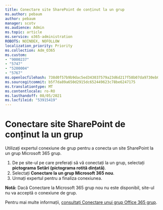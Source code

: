 ```yaml
---
title: Conectare site SharePoint de conținut la un grup
ms.author: pebaum
author: pebaum
manager: scotv
ms.audience: Admin
ms.topic: article
ms.service: o365-administration
ROBOTS: NOINDEX, NOFOLLOW
localization_priority: Priority
ms.collection: Adm_O365
ms.custom:
- "9000237"
- "5747"
- "5200004"
- "5767"
ms.openlocfilehash: 738d0f57b9b9dac5ed343037579a23d6d217f58b07da9730eb0bd08bc78c25e6
ms.sourcegitcommit: b5f7da89a650d2915dc652449623c78be6247175
ms.translationtype: MT
ms.contentlocale: ro-RO
ms.lasthandoff: 08/05/2021
ms.locfileid: "53915419"
---
```

# <a name="connect-a-sharepoint-site-to-a-group"></a>Conectare site SharePoint de conținut la un grup

Utilizați expertul conexiune de grup pentru a conecta un site SharePoint la un grup Microsoft 365 grup.

1. De pe site-ul pe care preferați să vă conectați la un grup, selectați **pictograma Setări (pictograma rotită dințată)**.
2. Selectați **Conectare la un grup Microsoft 365 nou**.
3. Urmați expertul pentru a finaliza conexiunea.

**Notă:**  Dacă Conectare la Microsoft 365 grup nou nu este disponibil, site-ul nu va acceptă o conexiune de grup.

Pentru mai multe informații, [consultați Conectare unui grup Office 365 grup](https://docs.microsoft.com/sharepoint/dev/transform/modernize-connect-to-office365-group).